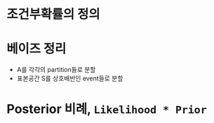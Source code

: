 # 조건부확률의 정의
# 베이즈 정리
 - A를 각각의 partition들로 분할
 - 표본공간 S를 상호배반인 event들로 분할

# Posterior 비례, `Likelihood * Prior`
